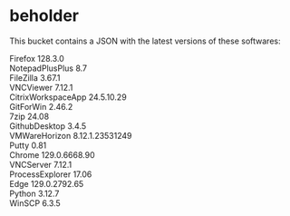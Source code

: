 # beholder
This bucket contains a JSON with the latest versions of these softwares:

Firefox            128.3.0          
NotepadPlusPlus    8.7              
FileZilla          3.67.1           
VNCViewer          7.12.1           
CitrixWorkspaceApp 24.5.10.29       
GitForWin          2.46.2           
7zip               24.08            
GithubDesktop      3.4.5            
VMWareHorizon      8.12.1.23531249  
Putty              0.81             
Chrome             129.0.6668.90    
VNCServer          7.12.1           
ProcessExplorer    17.06            
Edge               129.0.2792.65    
Python             3.12.7           
WinSCP             6.3.5            



